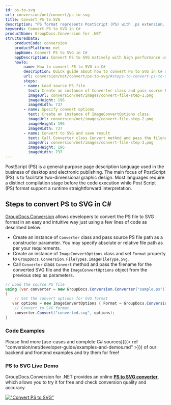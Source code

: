 ```yaml
---
id: ps-to-svg
url: conversion/net/convert/ps-to-svg
title: Convert PS to SVG
description: "PS format represents PostScript (PS) with .ps extension. Learn how to convert PS to SVG file programmatically in C# language using GroupDocs.Conversion for .NET library."
keywords: Convert PS to SVG in C#
productName: GroupDocs.Conversion for .NET
structuredData:
    productCode: conversion
    productPlatform: net
    appName: Convert PS to SVG in C#
    appDescription: Convert PS to SVG natively with high performance using C# language and server side GroupDocs.Conversion for .NET APIs, without the use of any software like Microsoft or Open Office.
    howTo:
        name: How to convert PS to SVG in C# 
        description: Quick guide about how to convert PS to SVG in C# with high performance and accuracy.
        url: conversion/net/convert/ps-to-svg/#steps-to-convert-ps-to-svg-in-c
        steps:
        - name: Load source PS file 
          text: Create an instance of Converter class and pass source PS file path as a constructor parameter. You may specify absolute or relative file path as per your requirements. 
          imageUrl: conversion/net/images/convert-file-step-1.png
          imageHeight: 196
          imageWidth: 737
        - name: Specify convert options 
          text: Create an instance of ImageConvertOptions class.
          imageUrl: conversion/net/images/convert-file-step-2.png
          imageHeight: 196
          imageWidth: 737
        - name: Convert to SVG and save result 
          text: Call Converter class Convert method and pass the filename for the converted HTML file and the ImageConvertOptions object from the previous step as parameters.
          imageUrl: conversion/net/images/convert-file-step-3.png
          imageHeight: 196
          imageWidth: 737
---
```


PostScript (PS) is a general-purpose page description language used in the business of desktop and electronic publishing. The main focus of PostScript (PS) is to facilitate two-dimensional graphic design. Most languages require a distinct compilation stage before the code execution while Post Script (PS) format support a runtime straightforward interpretation.

## Steps to convert PS to SVG in C#

[GroupDocs.Conversion](https://products.groupdocs.com/conversion/net) allows developers to convert the PS file to SVG format in an easy and intuitive way just using a few lines of code as described below:

* Create an instance of `Converter` class and pass source PS file path as a constructor parameter. You may specify absolute or relative file path as per your requirements. 
* Create an instance of `ImageConvertOptions` class and set `Format` property to `GroupDocs.Conversion.FileTypes.ImageFileType.Svg`.
* Call `Converter` class `Convert` method and pass the filename for the converted SVG file and the `ImageConvertOptions` object from the previous step as parameters.

```csharp
// Load the source PS file
using (var converter = new GroupDocs.Conversion.Converter("sample.ps"))
{
    // Set the convert options for SVG format
   var options = new ImageConvertOptions { Format = GroupDocs.Conversion.FileTypes.ImageFileType.Svg };
    // Convert to SVG format
    converter.Convert("converted.svg", options);
}
```

### Code Examples

Please find more [use-cases and complete C# sources]({{< ref "conversion/net/developer-guide/examples-and-demos.md" >}}) of our backend and frontend examples and try them for free!

### PS to SVG Live Demo

GroupDocs.Conversion for .NET provides an online [**PS to SVG converter**](https://products.groupdocs.app/conversion/ps-to-svg), which allows you to try it for free and check conversion quality and accuracy.

[!["Convert PS to SVG"](conversion/net/images/convert-to-svg/convert-ps-to-svg.png)](https://products.groupdocs.app/conversion/ps-to-svg)